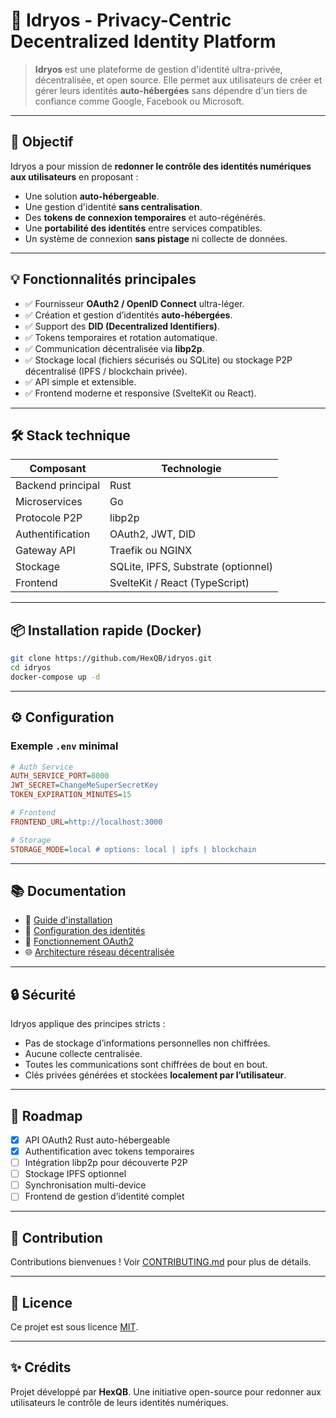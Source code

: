 # 🚀 Idryos - Privacy-Centric Decentralized Identity Platform

> **Idryos** est une plateforme de gestion d'identité ultra-privée, décentralisée, et open source.
> Elle permet aux utilisateurs de créer et gérer leurs identités **auto-hébergées** sans dépendre d'un tiers de confiance comme Google, Facebook ou Microsoft.

---

## 🌟 Objectif

Idryos a pour mission de **redonner le contrôle des identités numériques aux utilisateurs** en proposant :

* Une solution **auto-hébergeable**.
* Une gestion d'identité **sans centralisation**.
* Des **tokens de connexion temporaires** et auto-régénérés.
* Une **portabilité des identités** entre services compatibles.
* Un système de connexion **sans pistage** ni collecte de données.

---

## 💡 Fonctionnalités principales

* ✅ Fournisseur **OAuth2 / OpenID Connect** ultra-léger.
* ✅ Création et gestion d’identités **auto-hébergées**.
* ✅ Support des **DID (Decentralized Identifiers)**.
* ✅ Tokens temporaires et rotation automatique.
* ✅ Communication décentralisée via **libp2p**.
* ✅ Stockage local (fichiers sécurisés ou SQLite) ou stockage P2P décentralisé (IPFS / blockchain privée).
* ✅ API simple et extensible.
* ✅ Frontend moderne et responsive (SvelteKit ou React).

---

## 🛠️ Stack technique

| Composant         | Technologie                         |
| ----------------- | ----------------------------------- |
| Backend principal | Rust                                |
| Microservices     | Go                                  |
| Protocole P2P     | libp2p                              |
| Authentification  | OAuth2, JWT, DID                    |
| Gateway API       | Traefik ou NGINX                    |
| Stockage          | SQLite, IPFS, Substrate (optionnel) |
| Frontend          | SvelteKit / React (TypeScript)      |

---

## 📦 Installation rapide (Docker)

```bash
git clone https://github.com/HexQB/idryos.git
cd idryos
docker-compose up -d
```

---

## ⚙️ Configuration

### Exemple `.env` minimal

```ini
# Auth Service
AUTH_SERVICE_PORT=8000
JWT_SECRET=ChangeMeSuperSecretKey
TOKEN_EXPIRATION_MINUTES=15

# Frontend
FRONTEND_URL=http://localhost:3000

# Storage
STORAGE_MODE=local # options: local | ipfs | blockchain
```

---

## 📚 Documentation

* 📖 [Guide d'installation](docs/installation.md)
* 🔑 [Configuration des identités](docs/identity.md)
* 🔐 [Fonctionnement OAuth2](docs/oauth2.md)
* 🌐 [Architecture réseau décentralisée](docs/network.md)

---

## 🔒 Sécurité

Idryos applique des principes stricts :

* Pas de stockage d’informations personnelles non chiffrées.
* Aucune collecte centralisée.
* Toutes les communications sont chiffrées de bout en bout.
* Clés privées générées et stockées **localement par l’utilisateur**.

---

## 🚤 Roadmap

* [x] API OAuth2 Rust auto-hébergeable
* [x] Authentification avec tokens temporaires
* [ ] Intégration libp2p pour découverte P2P
* [ ] Stockage IPFS optionnel
* [ ] Synchronisation multi-device
* [ ] Frontend de gestion d’identité complet

---

## 🤝 Contribution

Contributions bienvenues !
Voir [CONTRIBUTING.md](CONTRIBUTING.md) pour plus de détails.

---

## 📄 Licence

Ce projet est sous licence [MIT](LICENSE).

---

## ✨ Crédits

Projet développé par **HexQB**.
Une initiative open-source pour redonner aux utilisateurs le contrôle de leurs identités numériques.
